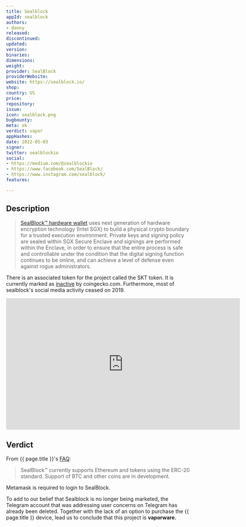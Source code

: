 ```yaml
---
title: Sealblock
appId: sealblock
authors:
- danny
released: 
discontinued: 
updated: 
version: 
binaries: 
dimensions: 
weight: 
provider: SealBlock
providerWebsite: 
website: https://sealblock.io/
shop: 
country: US
price: 
repository: 
issue: 
icon: sealblock.png
bugbounty: 
meta: ok
verdict: vapor
appHashes: 
date: 2022-05-03
signer: 
twitter: sealblockio
social:
- https://medium.com/@sealblockio
- https://www.facebook.com/SealBlock/
- https://www.instagram.com/sealblock/
features: 

---
```


## Description

> [SealBlock™ hardware wallet](https://sealblock.io/#dom03) uses next generation of hardware encryption technology (Intel SGX) to build a physical crypto boundary for a trusted execution environment. Private keys and signing policy are sealed within SGX Secure Enclave and signings are performed within the Enclave, in order to ensure that the entire process is safe and controllable under the condition that the digital signing function continues to be online, and can achieve a level of defense even against rogue administrators.

There is an associated token for the project called the SKT token. It is currently marked as [inactive](https://www.coingecko.com/en/coins/sealblock-token) by coingecko.com. Furthermore, most of sealblock's social media activity ceased on 2019.

<iframe title="vimeo-player" src="https://player.vimeo.com/video/291809922?h=16400a2bf9" width="640" height="360" frameborder="0" allowfullscreen></iframe>

## Verdict 

From {{ page.title }}'s [FAQ](https://sealblock.io/faqs/): 

> SealBlock™ currently supports Ethereum and tokens using the ERC-20 standard. Support of BTC and other coins are in development.

Metamask is required to login to SealBlock. 

To add to our belief that Sealblock is no longer being marketed, the Telegram account that was addressing user concerns on Telegram has already been deleted. Together with the lack of an option to purchase the {{ page.title }} device, lead us to conclude that this project is **vaporware.**


